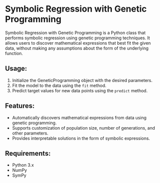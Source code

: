 # Symbolic Regression with Genetic Programming

Symbolic Regression with Genetic Programming is a Python class that performs symbolic regression using genetic programming techniques. It allows users to discover mathematical expressions that best fit the given data, without making any assumptions about the form of the underlying function.

## Usage:

1. Initialize the GeneticProgramming object with the desired parameters.
2. Fit the model to the data using the `fit` method.
3. Predict target values for new data points using the `predict` method.

## Features:

- Automatically discovers mathematical expressions from data using genetic programming.
- Supports customization of population size, number of generations, and other parameters.
- Provides interpretable solutions in the form of symbolic expressions.

## Requirements:

- Python 3.x
- NumPy
- SymPy
